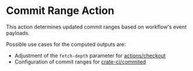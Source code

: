 # Commit Range Action

This action determines updated commit ranges based on workflow's event payloads.

Possible use cases for the computed outputs are:
- Adjustment of the `fetch-depth` parameter for [actions/checkout](https://github.com/actions/checkout)
- Configuration of commit ranges for [crate-ci/commited](https://github.com/crate-ci/committed)
